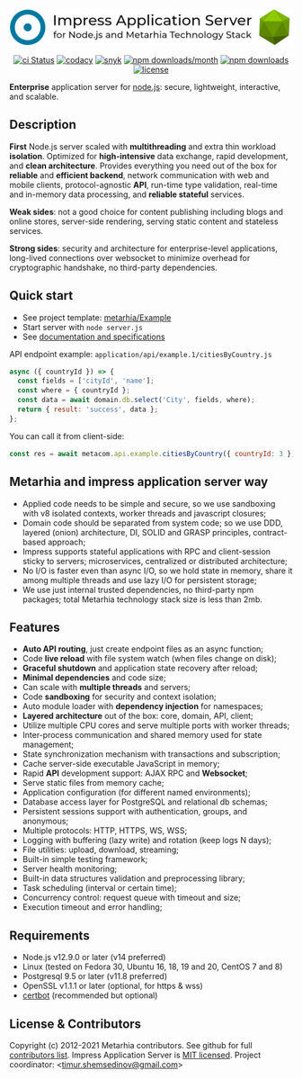 <div align="center">

[![impress logo](https://raw.githubusercontent.com/metarhia/Metarhia/master/Logos/impress-header.png)](https://github.com/metarhia/impress)

[![ci Status](https://github.com/metarhia/impress/workflows/Testing%20CI/badge.svg)](https://github.com/metarhia/impress/actions?query=workflow%3A%22Testing+CI%22+branch%3Amaster)
[![codacy](https://api.codacy.com/project/badge/Grade/6fb7b607a9cb445984aebbc08fdeb13c)](https://www.codacy.com/app/metarhia/impress)
[![snyk](https://snyk.io/test/github/metarhia/impress/badge.svg)](https://snyk.io/test/github/metarhia/impress)
[![npm downloads/month](https://img.shields.io/npm/dm/impress.svg)](https://www.npmjs.com/package/impress)
[![npm downloads](https://img.shields.io/npm/dt/impress.svg)](https://www.npmjs.com/package/impress)
[![license](https://img.shields.io/badge/license-MIT-blue.svg)](https://github.com/metarhia/impress/blob/master/LICENSE)

</div>

**Enterprise** application server for [node.js](http://nodejs.org): secure,
lightweight, interactive, and scalable.

## Description

**First** Node.js server scaled with **multithreading** and extra thin workload
**isolation**. Optimized for **high-intensive** data exchange, rapid development,
and **clean architecture**. Provides everything you need out of the box for
**reliable** and **efficient backend**, network communication with web and mobile
clients, protocol-agnostic **API**, run-time type validation, real-time and
in-memory data processing, and **reliable stateful** services.

**Weak sides**: not a good choice for content publishing including blogs and
online stores, server-side rendering, serving static content and stateless
services.

**Strong sides**: security and architecture for enterprise-level applications,
long-lived connections over websocket to minimize overhead for cryptographic
handshake, no third-party dependencies.

## Quick start

- See project template: [metarhia/Example](https://github.com/metarhia/Example)
- Start server with `node server.js`
- See [documentation and specifications](https://github.com/metarhia/Contracts)

API endpoint example: `application/api/example.1/citiesByCountry.js`

```js
async ({ countryId }) => {
  const fields = ['cityId', 'name'];
  const where = { countryId };
  const data = await domain.db.select('City', fields, where);
  return { result: 'success', data };
};
```

You can call it from client-side:

```js
const res = await metacom.api.example.citiesByCountry({ countryId: 3 });
```

## Metarhia and impress application server way

- Applied code needs to be simple and secure, so we use sandboxing with v8
  isolated contexts, worker threads and javascript closures;
- Domain code should be separated from system code; so we use DDD, layered
  (onion) architecture, DI, SOLID and GRASP principles, contract-based approach;
- Impress supports stateful applications with RPC and client-session sticky to
  servers; microservices, centralized or distributed architecture;
- No I/O is faster even than async I/O, so we hold state in memory, share it
  among multiple threads and use lazy I/O for persistent storage;
- We use just internal trusted dependencies, no third-party npm packages;
  total Metarhia technology stack size is less than 2mb.

## Features

- **Auto API routing**, just create endpoint files as an async function;
- Code **live reload** with file system watch (when files change on disk);
- **Graceful shutdown** and application state recovery after reload;
- **Minimal dependencies** and code size;
- Can scale with **multiple threads** and servers;
- Code **sandboxing** for security and context isolation;
- Auto module loader with **dependency injection** for namespaces;
- **Layered architecture** out of the box: core, domain, API, client;
- Utilize multiple CPU cores and serve multiple ports with worker threads;
- Inter-process communication and shared memory used for state management;
- State synchronization mechanism with transactions and subscription;
- Cache server-side executable JavaScript in memory;
- Rapid **API** development support: AJAX RPC and **Websocket**;
- Serve static files from memory cache;
- Application configuration (for different named environments);
- Database access layer for PostgreSQL and relational db schemas;
- Persistent sessions support with authentication, groups, and anonymous;
- Multiple protocols: HTTP, HTTPS, WS, WSS;
- Logging with buffering (lazy write) and rotation (keep logs N days);
- File utilities: upload, download, streaming;
- Built-in simple testing framework;
- Server health monitoring;
- Built-in data structures validation and preprocessing library;
- Task scheduling (interval or certain time);
- Concurrency control: request queue with timeout and size;
- Execution timeout and error handling;

## Requirements

- Node.js v12.9.0 or later (v14 preferred)
- Linux (tested on Fedora 30, Ubuntu 16, 18, 19 and 20, CentOS 7 and 8)
- Postgresql 9.5 or later (v11.8 preferred)
- OpenSSL v1.1.1 or later (optional, for https & wss)
- [certbot](https://github.com/certbot/certbot) (recommended but optional)

## License & Contributors

Copyright (c) 2012-2021 Metarhia contributors.
See github for full [contributors list](https://github.com/metarhia/impress/graphs/contributors).
Impress Application Server is [MIT licensed](./LICENSE).
Project coordinator: &lt;timur.shemsedinov@gmail.com&gt;
